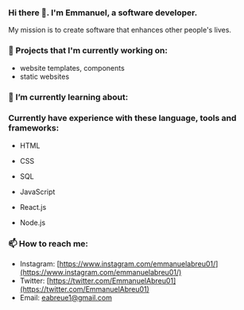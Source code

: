### Hi there 👋. I'm Emmanuel, a software developer.
My mission is to create software that enhances other people's lives.

### 🔭 Projects that I'm currently working on:
- website templates, components
- static websites

### 🌱 I’m currently learning about:

### Currently have experience with these language, tools and frameworks:
- HTML
- CSS
- SQL

- JavaScript
- React.js
- Node.js

### 📫 How to reach me:
* Instagram: [https://www.instagram.com/emmanuelabreu01/](https://www.instagram.com/emmanuelabreu01/)
* Twitter: [https://twitter.com/EmmanuelAbreu01](https://twitter.com/EmmanuelAbreu01)
* Email: eabreue1@gmail.com

<!--
**Emmanuel-Abreu/emmanuel-abreu** is a ✨ _special_ ✨ repository because its `README.md` (this file) appears on your GitHub profile.

Here are some ideas to get you started:

- 🔭 I’m currently working on ...
- 🌱 I’m currently learning ...
- 👯 I’m looking to collaborate on ...
- 🤔 I’m looking for help with ...
- 💬 Ask me about ...
- 📫 How to reach me: ...
- 😄 Pronouns: ...
- ⚡ Fun fact: ...
-->
